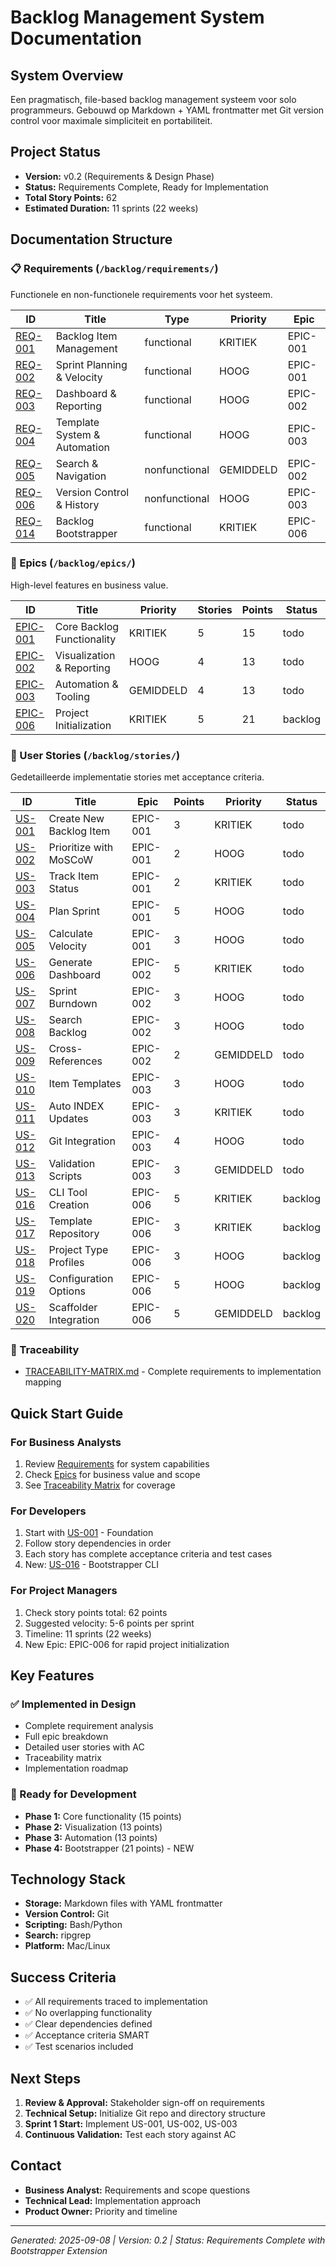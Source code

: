 # Backlog Management System Documentation

## System Overview
Een pragmatisch, file-based backlog management systeem voor solo programmeurs. Gebouwd op Markdown + YAML frontmatter met Git version control voor maximale simpliciteit en portabiliteit.

## Project Status
- **Version:** v0.2 (Requirements & Design Phase)
- **Status:** Requirements Complete, Ready for Implementation
- **Total Story Points:** 62
- **Estimated Duration:** 11 sprints (22 weeks)

## Documentation Structure

### 📋 Requirements (`/backlog/requirements/`)
Functionele en non-functionele requirements voor het systeem.

| ID | Title | Type | Priority | Epic |
|----|-------|------|----------|------|
| [REQ-001](backlog/requirements/REQ-001-backlog-management.md) | Backlog Item Management | functional | KRITIEK | EPIC-001 |
| [REQ-002](backlog/requirements/REQ-002-sprint-planning.md) | Sprint Planning & Velocity | functional | HOOG | EPIC-001 |
| [REQ-003](backlog/requirements/REQ-003-dashboard-reporting.md) | Dashboard & Reporting | functional | HOOG | EPIC-002 |
| [REQ-004](backlog/requirements/REQ-004-template-automation.md) | Template System & Automation | functional | HOOG | EPIC-003 |
| [REQ-005](backlog/requirements/REQ-005-search-navigation.md) | Search & Navigation | nonfunctional | GEMIDDELD | EPIC-002 |
| [REQ-006](backlog/requirements/REQ-006-version-control.md) | Version Control & History | nonfunctional | HOOG | EPIC-003 |
| [REQ-014](backlog/requirements/REQ-014-backlog-bootstrapper.md) | Backlog Bootstrapper | functional | KRITIEK | EPIC-006 |

### 🎯 Epics (`/backlog/epics/`)
High-level features en business value.

| ID | Title | Priority | Stories | Points | Status |
|----|-------|----------|---------|--------|--------|
| [EPIC-001](backlog/epics/EPIC-001-core-backlog-functionality.md) | Core Backlog Functionality | KRITIEK | 5 | 15 | todo |
| [EPIC-002](backlog/epics/EPIC-002-visualization-reporting.md) | Visualization & Reporting | HOOG | 4 | 13 | todo |
| [EPIC-003](backlog/epics/EPIC-003-automation-tooling.md) | Automation & Tooling | GEMIDDELD | 4 | 13 | todo |
| [EPIC-006](backlog/epics/EPIC-006-project-initialization-bootstrapping.md) | Project Initialization | KRITIEK | 5 | 21 | backlog |

### 📝 User Stories (`/backlog/stories/`)
Gedetailleerde implementatie stories met acceptance criteria.

| ID | Title | Epic | Points | Priority | Status |
|----|-------|------|--------|----------|--------|
| [US-001](backlog/stories/US-001-create-backlog-item.md) | Create New Backlog Item | EPIC-001 | 3 | KRITIEK | todo |
| [US-002](backlog/stories/US-002-prioritize-backlog-items.md) | Prioritize with MoSCoW | EPIC-001 | 2 | HOOG | todo |
| [US-003](backlog/stories/US-003-track-item-status.md) | Track Item Status | EPIC-001 | 2 | KRITIEK | todo |
| [US-004](backlog/stories/US-004-plan-sprint.md) | Plan Sprint | EPIC-001 | 5 | HOOG | todo |
| [US-005](backlog/stories/US-005-calculate-velocity.md) | Calculate Velocity | EPIC-001 | 3 | HOOG | todo |
| [US-006](backlog/stories/US-006-generate-dashboard.md) | Generate Dashboard | EPIC-002 | 5 | KRITIEK | todo |
| [US-007](backlog/stories/US-007-sprint-burndown.md) | Sprint Burndown | EPIC-002 | 3 | HOOG | todo |
| [US-008](backlog/stories/US-008-search-backlog.md) | Search Backlog | EPIC-002 | 3 | HOOG | todo |
| [US-009](backlog/stories/US-009-cross-references.md) | Cross-References | EPIC-002 | 2 | GEMIDDELD | todo |
| [US-010](backlog/stories/US-010-item-templates.md) | Item Templates | EPIC-003 | 3 | HOOG | todo |
| [US-011](backlog/stories/US-011-auto-index-update.md) | Auto INDEX Updates | EPIC-003 | 3 | KRITIEK | todo |
| [US-012](stories/US-012-git-integration.md) | Git Integration | EPIC-003 | 4 | HOOG | todo |
| [US-013](stories/US-013-validation-scripts.md) | Validation Scripts | EPIC-003 | 3 | GEMIDDELD | todo |
| [US-016](backlog/stories/US-016-cli-tool-creation.md) | CLI Tool Creation | EPIC-006 | 5 | KRITIEK | backlog |
| [US-017](backlog/stories/US-017-template-repository-management.md) | Template Repository | EPIC-006 | 3 | KRITIEK | backlog |
| [US-018](backlog/stories/US-018-project-type-profiles.md) | Project Type Profiles | EPIC-006 | 3 | HOOG | backlog |
| [US-019](backlog/stories/US-019-configuration-customization.md) | Configuration Options | EPIC-006 | 5 | HOOG | backlog |
| [US-020](backlog/stories/US-020-scaffolder-integration.md) | Scaffolder Integration | EPIC-006 | 5 | GEMIDDELD | backlog |

### 🔗 Traceability
- [TRACEABILITY-MATRIX.md](TRACEABILITY-MATRIX.md) - Complete requirements to implementation mapping

## Quick Start Guide

### For Business Analysts
1. Review [Requirements](/requirements/) for system capabilities
2. Check [Epics](/epics/) for business value and scope
3. See [Traceability Matrix](TRACEABILITY-MATRIX.md) for coverage

### For Developers
1. Start with [US-001](stories/US-001-create-backlog-item.md) - Foundation
2. Follow story dependencies in order
3. Each story has complete acceptance criteria and test cases
4. New: [US-016](backlog/stories/US-016-cli-tool-creation.md) - Bootstrapper CLI

### For Project Managers
1. Check story points total: 62 points
2. Suggested velocity: 5-6 points per sprint
3. Timeline: 11 sprints (22 weeks)
4. New Epic: EPIC-006 for rapid project initialization

## Key Features

### ✅ Implemented in Design
- Complete requirement analysis
- Full epic breakdown
- Detailed user stories with AC
- Traceability matrix
- Implementation roadmap

### 🚧 Ready for Development
- **Phase 1:** Core functionality (15 points)
- **Phase 2:** Visualization (13 points)
- **Phase 3:** Automation (13 points)
- **Phase 4:** Bootstrapper (21 points) - NEW

## Technology Stack
- **Storage:** Markdown files with YAML frontmatter
- **Version Control:** Git
- **Scripting:** Bash/Python
- **Search:** ripgrep
- **Platform:** Mac/Linux

## Success Criteria
- ✅ All requirements traced to implementation
- ✅ No overlapping functionality
- ✅ Clear dependencies defined
- ✅ Acceptance criteria SMART
- ✅ Test scenarios included

## Next Steps
1. **Review & Approval:** Stakeholder sign-off on requirements
2. **Technical Setup:** Initialize Git repo and directory structure
3. **Sprint 1 Start:** Implement US-001, US-002, US-003
4. **Continuous Validation:** Test each story against AC

## Contact
- **Business Analyst:** Requirements and scope questions
- **Technical Lead:** Implementation approach
- **Product Owner:** Priority and timeline

---
*Generated: 2025-09-08 | Version: 0.2 | Status: Requirements Complete with Bootstrapper Extension*